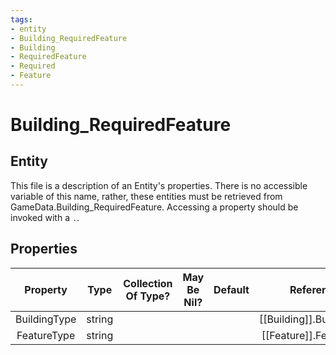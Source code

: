 ```yaml
---
tags:
- entity
- Building_RequiredFeature
- Building
- RequiredFeature
- Required
- Feature
---
```

# Building_RequiredFeature
## Entity
This file is a description of an Entity's properties. There is no accessible variable of this name, rather, these entities must be retrieved from GameData.Building_RequiredFeature. Accessing a property should be invoked with a `.`.
## Properties
|	Property	|	Type	|	Collection Of Type?	|	May Be Nil?	|	Default	|	References	|	Key	|	Notes	|
|	:-:	|	:-:	|	:-:	|	:-:	|	:-:	|	:-:	|	:-:	|	-:	|
|	BuildingType	|	string	|		|		|		|	[[Building]].BuildingType	|		|	|
|	FeatureType	|	string	|		|		|		|	[[Feature]].FeatureType	|		|	|

